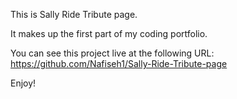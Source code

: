 This is Sally Ride Tribute page.

It makes up the first part of my coding portfolio.

You can see this project live at the following URL:
https://github.com/Nafiseh1/Sally-Ride-Tribute-page

Enjoy!


